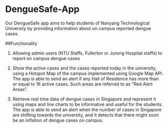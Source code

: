# DengueSafe-App
Our DengueSafe app aims to help students of Nanyang Technological University by providing information about on campus reported dengue cases.

##Functionality
1. Allowing admin users (NTU Staffs, Fullerton or Jurong Hospital staffs) to report on campus dengue cases

2. Show the active cases and the cases reported today in the university, using a Hotspot Map of the campus implemented using Google Map API. The app is able to send an alert if any Hall of Residence has more than or equal to 16 active cases. Such areas are referred to as “Red Alert Areas”.

3. Retrieve real time data of dengue cases in Singapore and represent it using maps and line charts to be informative and useful for the students.
The app is able to send an alert when the number of cases in Singapore are shifting towards the university, and it detects that there might soon be an inflation of dengue cases on campus.
